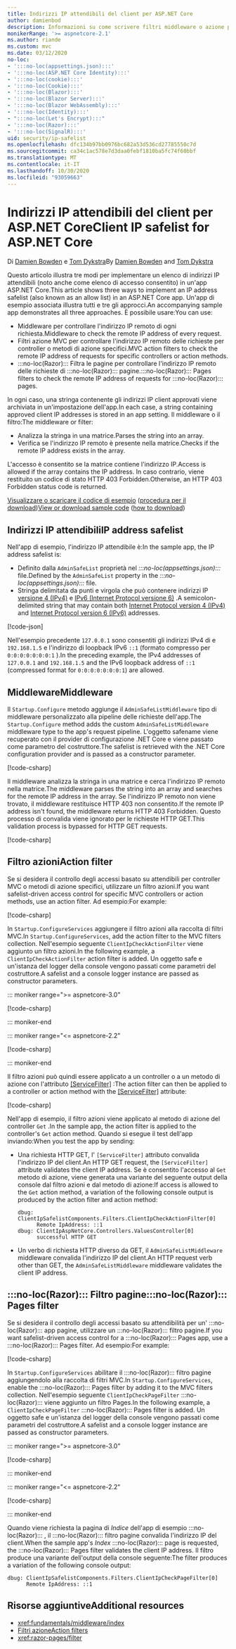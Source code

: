 ```yaml
---
title: Indirizzi IP attendibili del client per ASP.NET Core
author: damienbod
description: Informazioni su come scrivere filtri middleware o azione per convalidare gli indirizzi IP remoti rispetto a un elenco di indirizzi IP approvati.
monikerRange: '>= aspnetcore-2.1'
ms.author: riande
ms.custom: mvc
ms.date: 03/12/2020
no-loc:
- ':::no-loc(appsettings.json):::'
- ':::no-loc(ASP.NET Core Identity):::'
- ':::no-loc(cookie):::'
- ':::no-loc(Cookie):::'
- ':::no-loc(Blazor):::'
- ':::no-loc(Blazor Server):::'
- ':::no-loc(Blazor WebAssembly):::'
- ':::no-loc(Identity):::'
- ":::no-loc(Let's Encrypt):::"
- ':::no-loc(Razor):::'
- ':::no-loc(SignalR):::'
uid: security/ip-safelist
ms.openlocfilehash: dfc134b97bb0976bc682a53d536cd27785550c7d
ms.sourcegitcommit: ca34c1ac578e7d3daa0febf1810ba5fc74f60bbf
ms.translationtype: MT
ms.contentlocale: it-IT
ms.lasthandoff: 10/30/2020
ms.locfileid: "93059663"
---
```

# <a name="client-ip-safelist-for-aspnet-core"></a><span data-ttu-id="20570-103">Indirizzi IP attendibili del client per ASP.NET Core</span><span class="sxs-lookup"><span data-stu-id="20570-103">Client IP safelist for ASP.NET Core</span></span>

<span data-ttu-id="20570-104">Di [Damien Bowden](https://twitter.com/damien_bod) e [Tom Dykstra](https://github.com/tdykstra)</span><span class="sxs-lookup"><span data-stu-id="20570-104">By [Damien Bowden](https://twitter.com/damien_bod) and [Tom Dykstra](https://github.com/tdykstra)</span></span>
 
<span data-ttu-id="20570-105">Questo articolo illustra tre modi per implementare un elenco di indirizzi IP attendibili (noto anche come elenco di accesso consentito) in un'app ASP.NET Core.</span><span class="sxs-lookup"><span data-stu-id="20570-105">This article shows three ways to implement an IP address safelist (also known as an allow list) in an ASP.NET Core app.</span></span> <span data-ttu-id="20570-106">Un'app di esempio associata illustra tutti e tre gli approcci.</span><span class="sxs-lookup"><span data-stu-id="20570-106">An accompanying sample app demonstrates all three approaches.</span></span> <span data-ttu-id="20570-107">È possibile usare:</span><span class="sxs-lookup"><span data-stu-id="20570-107">You can use:</span></span>

* <span data-ttu-id="20570-108">Middleware per controllare l'indirizzo IP remoto di ogni richiesta.</span><span class="sxs-lookup"><span data-stu-id="20570-108">Middleware to check the remote IP address of every request.</span></span>
* <span data-ttu-id="20570-109">Filtri azione MVC per controllare l'indirizzo IP remoto delle richieste per controller o metodi di azione specifici.</span><span class="sxs-lookup"><span data-stu-id="20570-109">MVC action filters to check the remote IP address of requests for specific controllers or action methods.</span></span>
* <span data-ttu-id="20570-110">:::no-loc(Razor)::: Filtra le pagine per controllare l'indirizzo IP remoto delle richieste di :::no-loc(Razor)::: pagine.</span><span class="sxs-lookup"><span data-stu-id="20570-110">:::no-loc(Razor)::: Pages filters to check the remote IP address of requests for :::no-loc(Razor)::: pages.</span></span>

<span data-ttu-id="20570-111">In ogni caso, una stringa contenente gli indirizzi IP client approvati viene archiviata in un'impostazione dell'app.</span><span class="sxs-lookup"><span data-stu-id="20570-111">In each case, a string containing approved client IP addresses is stored in an app setting.</span></span> <span data-ttu-id="20570-112">Il middleware o il filtro:</span><span class="sxs-lookup"><span data-stu-id="20570-112">The middleware or filter:</span></span>

* <span data-ttu-id="20570-113">Analizza la stringa in una matrice.</span><span class="sxs-lookup"><span data-stu-id="20570-113">Parses the string into an array.</span></span> 
* <span data-ttu-id="20570-114">Verifica se l'indirizzo IP remoto è presente nella matrice.</span><span class="sxs-lookup"><span data-stu-id="20570-114">Checks if the remote IP address exists in the array.</span></span>

<span data-ttu-id="20570-115">L'accesso è consentito se la matrice contiene l'indirizzo IP.</span><span class="sxs-lookup"><span data-stu-id="20570-115">Access is allowed if the array contains the IP address.</span></span> <span data-ttu-id="20570-116">In caso contrario, viene restituito un codice di stato HTTP 403 Forbidden.</span><span class="sxs-lookup"><span data-stu-id="20570-116">Otherwise, an HTTP 403 Forbidden status code is returned.</span></span>

<span data-ttu-id="20570-117">[Visualizzare o scaricare il codice di esempio](https://github.com/dotnet/AspNetCore.Docs/tree/master/aspnetcore/security/ip-safelist/samples) ([procedura per il download](xref:index#how-to-download-a-sample))</span><span class="sxs-lookup"><span data-stu-id="20570-117">[View or download sample code](https://github.com/dotnet/AspNetCore.Docs/tree/master/aspnetcore/security/ip-safelist/samples) ([how to download](xref:index#how-to-download-a-sample))</span></span>

## <a name="ip-address-safelist"></a><span data-ttu-id="20570-118">Indirizzi IP attendibili</span><span class="sxs-lookup"><span data-stu-id="20570-118">IP address safelist</span></span>

<span data-ttu-id="20570-119">Nell'app di esempio, l'indirizzo IP attendibile è:</span><span class="sxs-lookup"><span data-stu-id="20570-119">In the sample app, the IP address safelist is:</span></span>

* <span data-ttu-id="20570-120">Definito dalla `AdminSafeList` proprietà nel *:::no-loc(appsettings.json):::* file.</span><span class="sxs-lookup"><span data-stu-id="20570-120">Defined by the `AdminSafeList` property in the *:::no-loc(appsettings.json):::* file.</span></span>
* <span data-ttu-id="20570-121">Stringa delimitata da punti e virgola che può contenere indirizzi IP [versione 4 (IPv4)](https://wikipedia.org/wiki/IPv4) e [IPv6 (Internet Protocol versione 6)](https://wikipedia.org/wiki/IPv6) .</span><span class="sxs-lookup"><span data-stu-id="20570-121">A semicolon-delimited string that may contain both [Internet Protocol version 4 (IPv4)](https://wikipedia.org/wiki/IPv4) and [Internet Protocol version 6 (IPv6)](https://wikipedia.org/wiki/IPv6) addresses.</span></span>

[!code-json[](ip-safelist/samples/3.x/ClientIpAspNetCore/:::no-loc(appsettings.json):::?range=1-3&highlight=2)]

<span data-ttu-id="20570-122">Nell'esempio precedente `127.0.0.1` sono consentiti gli indirizzi IPv4 di e `192.168.1.5` e l'indirizzo di loopback IPv6 `::1` (formato compresso per `0:0:0:0:0:0:0:1` ).</span><span class="sxs-lookup"><span data-stu-id="20570-122">In the preceding example, the IPv4 addresses of `127.0.0.1` and `192.168.1.5` and the IPv6 loopback address of `::1` (compressed format for `0:0:0:0:0:0:0:1`) are allowed.</span></span>

## <a name="middleware"></a><span data-ttu-id="20570-123">Middleware</span><span class="sxs-lookup"><span data-stu-id="20570-123">Middleware</span></span>

<span data-ttu-id="20570-124">Il `Startup.Configure` metodo aggiunge il `AdminSafeListMiddleware` tipo di middleware personalizzato alla pipeline delle richieste dell'app.</span><span class="sxs-lookup"><span data-stu-id="20570-124">The `Startup.Configure` method adds the custom `AdminSafeListMiddleware` middleware type to the app's request pipeline.</span></span> <span data-ttu-id="20570-125">L'oggetto safename viene recuperato con il provider di configurazione .NET Core e viene passato come parametro del costruttore.</span><span class="sxs-lookup"><span data-stu-id="20570-125">The safelist is retrieved with the .NET Core configuration provider and is passed as a constructor parameter.</span></span>

[!code-csharp[](ip-safelist/samples/3.x/ClientIpAspNetCore/Startup.cs?name=snippet_ConfigureAddMiddleware)]

<span data-ttu-id="20570-126">Il middleware analizza la stringa in una matrice e cerca l'indirizzo IP remoto nella matrice.</span><span class="sxs-lookup"><span data-stu-id="20570-126">The middleware parses the string into an array and searches for the remote IP address in the array.</span></span> <span data-ttu-id="20570-127">Se l'indirizzo IP remoto non viene trovato, il middleware restituisce HTTP 403 non consentito.</span><span class="sxs-lookup"><span data-stu-id="20570-127">If the remote IP address isn't found, the middleware returns HTTP 403 Forbidden.</span></span> <span data-ttu-id="20570-128">Questo processo di convalida viene ignorato per le richieste HTTP GET.</span><span class="sxs-lookup"><span data-stu-id="20570-128">This validation process is bypassed for HTTP GET requests.</span></span>

[!code-csharp[](ip-safelist/samples/Shared/ClientIpSafelistComponents/Middlewares/AdminSafeListMiddleware.cs?name=snippet_ClassOnly)]

## <a name="action-filter"></a><span data-ttu-id="20570-129">Filtro azioni</span><span class="sxs-lookup"><span data-stu-id="20570-129">Action filter</span></span>

<span data-ttu-id="20570-130">Se si desidera il controllo degli accessi basato su attendibili per controller MVC o metodi di azione specifici, utilizzare un filtro azioni.</span><span class="sxs-lookup"><span data-stu-id="20570-130">If you want safelist-driven access control for specific MVC controllers or action methods, use an action filter.</span></span> <span data-ttu-id="20570-131">Ad esempio:</span><span class="sxs-lookup"><span data-stu-id="20570-131">For example:</span></span>

[!code-csharp[](ip-safelist/samples/Shared/ClientIpSafelistComponents/Filters/ClientIpCheckActionFilter.cs?name=snippet_ClassOnly)]

<span data-ttu-id="20570-132">In `Startup.ConfigureServices` aggiungere il filtro azioni alla raccolta di filtri MVC.</span><span class="sxs-lookup"><span data-stu-id="20570-132">In `Startup.ConfigureServices`, add the action filter to the MVC filters collection.</span></span> <span data-ttu-id="20570-133">Nell'esempio seguente `ClientIpCheckActionFilter` viene aggiunto un filtro azioni.</span><span class="sxs-lookup"><span data-stu-id="20570-133">In the following example, a `ClientIpCheckActionFilter` action filter is added.</span></span> <span data-ttu-id="20570-134">Un oggetto safe e un'istanza del logger della console vengono passati come parametri del costruttore.</span><span class="sxs-lookup"><span data-stu-id="20570-134">A safelist and a console logger instance are passed as constructor parameters.</span></span>

::: moniker range=">= aspnetcore-3.0"

[!code-csharp[](ip-safelist/samples/3.x/ClientIpAspNetCore/Startup.cs?name=snippet_ConfigureServicesActionFilter)]

::: moniker-end

::: moniker range="<= aspnetcore-2.2"

[!code-csharp[](ip-safelist/samples/2.x/ClientIpAspNetCore/Startup.cs?name=snippet_ConfigureServicesActionFilter)]

::: moniker-end

<span data-ttu-id="20570-135">Il filtro azioni può quindi essere applicato a un controller o a un metodo di azione con l'attributo [[ServiceFilter]](xref:Microsoft.AspNetCore.Mvc.ServiceFilterAttribute) :</span><span class="sxs-lookup"><span data-stu-id="20570-135">The action filter can then be applied to a controller or action method with the [[ServiceFilter]](xref:Microsoft.AspNetCore.Mvc.ServiceFilterAttribute) attribute:</span></span>

[!code-csharp[](ip-safelist/samples/3.x/ClientIpAspNetCore/Controllers/ValuesController.cs?name=snippet_ActionFilter&highlight=1)]

<span data-ttu-id="20570-136">Nell'app di esempio, il filtro azioni viene applicato al metodo di azione del controller `Get` .</span><span class="sxs-lookup"><span data-stu-id="20570-136">In the sample app, the action filter is applied to the controller's `Get` action method.</span></span> <span data-ttu-id="20570-137">Quando si esegue il test dell'app inviando:</span><span class="sxs-lookup"><span data-stu-id="20570-137">When you test the app by sending:</span></span>

* <span data-ttu-id="20570-138">Una richiesta HTTP GET, l' `[ServiceFilter]` attributo convalida l'indirizzo IP del client.</span><span class="sxs-lookup"><span data-stu-id="20570-138">An HTTP GET request, the `[ServiceFilter]` attribute validates the client IP address.</span></span> <span data-ttu-id="20570-139">Se è consentito l'accesso al `Get` metodo di azione, viene generata una variante del seguente output della console dal filtro azioni e dal metodo di azione:</span><span class="sxs-lookup"><span data-stu-id="20570-139">If access is allowed to the `Get` action method, a variation of the following console output is produced by the action filter and action method:</span></span>

    ```
    dbug: ClientIpSafelistComponents.Filters.ClientIpCheckActionFilter[0]
          Remote IpAddress: ::1
    dbug: ClientIpAspNetCore.Controllers.ValuesController[0]
          successful HTTP GET    
    ```

* <span data-ttu-id="20570-140">Un verbo di richiesta HTTP diverso da GET, il `AdminSafeListMiddleware` middleware convalida l'indirizzo IP del client.</span><span class="sxs-lookup"><span data-stu-id="20570-140">An HTTP request verb other than GET, the `AdminSafeListMiddleware` middleware validates the client IP address.</span></span>

## <a name="no-locrazor-pages-filter"></a><span data-ttu-id="20570-141">:::no-loc(Razor)::: Filtro pagine</span><span class="sxs-lookup"><span data-stu-id="20570-141">:::no-loc(Razor)::: Pages filter</span></span>

<span data-ttu-id="20570-142">Se si desidera il controllo degli accessi basato su attendibilità per un' :::no-loc(Razor)::: app pagine, utilizzare un :::no-loc(Razor)::: filtro pagine.</span><span class="sxs-lookup"><span data-stu-id="20570-142">If you want safelist-driven access control for a :::no-loc(Razor)::: Pages app, use a :::no-loc(Razor)::: Pages filter.</span></span> <span data-ttu-id="20570-143">Ad esempio:</span><span class="sxs-lookup"><span data-stu-id="20570-143">For example:</span></span>

[!code-csharp[](ip-safelist/samples/Shared/ClientIpSafelistComponents/Filters/ClientIpCheckPageFilter.cs?name=snippet_ClassOnly)]

<span data-ttu-id="20570-144">In `Startup.ConfigureServices` abilitare il :::no-loc(Razor)::: filtro pagine aggiungendolo alla raccolta di filtri MVC.</span><span class="sxs-lookup"><span data-stu-id="20570-144">In `Startup.ConfigureServices`, enable the :::no-loc(Razor)::: Pages filter by adding it to the MVC filters collection.</span></span> <span data-ttu-id="20570-145">Nell'esempio seguente `ClientIpCheckPageFilter` :::no-loc(Razor)::: viene aggiunto un filtro Pages.</span><span class="sxs-lookup"><span data-stu-id="20570-145">In the following example, a `ClientIpCheckPageFilter` :::no-loc(Razor)::: Pages filter is added.</span></span> <span data-ttu-id="20570-146">Un oggetto safe e un'istanza del logger della console vengono passati come parametri del costruttore.</span><span class="sxs-lookup"><span data-stu-id="20570-146">A safelist and a console logger instance are passed as constructor parameters.</span></span>

::: moniker range=">= aspnetcore-3.0"

[!code-csharp[](ip-safelist/samples/3.x/ClientIpAspNetCore/Startup.cs?name=snippet_ConfigureServicesPageFilter)]

::: moniker-end

::: moniker range="<= aspnetcore-2.2"

[!code-csharp[](ip-safelist/samples/2.x/ClientIpAspNetCore/Startup.cs?name=snippet_ConfigureServicesPageFilter)]

::: moniker-end

<span data-ttu-id="20570-147">Quando viene richiesta la pagina di *Indice* dell'app di esempio :::no-loc(Razor)::: , il :::no-loc(Razor)::: filtro pagine convalida l'indirizzo IP del client.</span><span class="sxs-lookup"><span data-stu-id="20570-147">When the sample app's *Index* :::no-loc(Razor)::: page is requested, the :::no-loc(Razor)::: Pages filter validates the client IP address.</span></span> <span data-ttu-id="20570-148">Il filtro produce una variante dell'output della console seguente:</span><span class="sxs-lookup"><span data-stu-id="20570-148">The filter produces a variation of the following console output:</span></span>

```
dbug: ClientIpSafelistComponents.Filters.ClientIpCheckPageFilter[0]
      Remote IpAddress: ::1
```

## <a name="additional-resources"></a><span data-ttu-id="20570-149">Risorse aggiuntive</span><span class="sxs-lookup"><span data-stu-id="20570-149">Additional resources</span></span>

* <xref:fundamentals/middleware/index>
* [<span data-ttu-id="20570-150">Filtri azione</span><span class="sxs-lookup"><span data-stu-id="20570-150">Action filters</span></span>](xref:mvc/controllers/filters#action-filters)
* <xref:razor-pages/filter>

